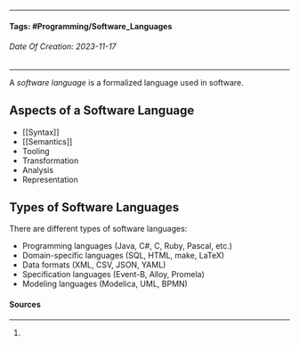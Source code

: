 __________________________________________________________________________
#### **Tags:** #Programming/Software_Languages 
###### *Date Of Creation: 2023-11-17*
__________________________________________________________________________

A *software language* is a formalized language used in software.
## Aspects of a Software Language
- [[Syntax]]
- [[Semantics]]
- Tooling
- Transformation
- Analysis
- Representation
## Types of Software Languages
There are different types of software languages:
- Programming languages (Java, C#, C, Ruby, Pascal, etc.)
- Domain-specific languages (SQL, HTML, make, LaTeX)
- Data formats (XML, CSV, JSON, YAML)
- Specification languages (Event-B, Alloy, Promela)
- Modeling languages (Modelica, UML, BPMN)
#### Sources
__________________________________________________________________________
1. 